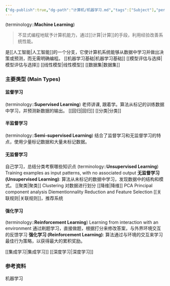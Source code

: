```yaml
---
{"dg-publish":true,"dg-path":"计算机/机器学习.md","tags":["Subject"],"permalink":"/计算机/机器学习/","dgPassFrontmatter":true,"noteIcon":"","created":"2024-10-17T12:45:51.000+08:00","updated":"2025-03-20T11:56:19.000+08:00"}
---
```


(terminology::**Machine Learning**)
> 不显式编程地赋予计算机能力，通过[[计算\|计算]]的手段，利用经验改善系统性能。

是[[人工智能\|人工智能]]的一个分支，它使计算机系统能够从数据中学习并做出决策或预测，而无需明确编程。
[[机器学习基础\|机器学习基础]]
[[模型评估与选择\|模型评估与选择]]
[[线性模型\|线性模型]]
[[数据集\|数据集]]

### 主要类型 (Main Types)
#### 监督学习
(terminology::**Supervised Learning**)   老师讲课, 跟着学。算法从标记的训练数据中学习，并预测新数据的输出。
[[回归\|回归]]
[[分类\|分类]]
#### 半监督学习
(terminology::**Semi-supervised Learning**)
结合了监督学习和无监督学习的特点，使用少量标记数据和大量未标记数据。
#### 无监督学习
自己学习，总结分类考察哪些知识点
(terminology::**Unsupervised Learning**)
Training examples as input patterns, with no associated output
**无监督学习 (Unsupervised Learning)**: 算法从未标记的数据中学习，发现数据中的结构和模式。
[[聚类\|聚类]]   Clustering 
对数据进行划分
[[降维\|降维]]
PCA  Principal component analysis
Diementionnality Reduction and Feature Selection
[[关联规则\|关联规则]]，推荐系统
#### 强化学习
(terminology::**Reinforcement Learning**)
Learning from interaction with an environment
通过刷题学习，直接做题，根据打分来修改答案，与外界环境交互的反馈学习
**强化学习 (Reinforcement Learning)**: 算法通过与环境的交互来学习最佳行为策略，以获得最大的累积奖励。

[[集成学习\|集成学习]]
[[深度学习\|深度学习]]



### 参考资料
机器学习

